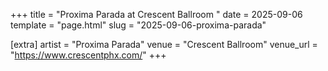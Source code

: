 +++
title = "Proxima Parada at Crescent Ballroom "
date = 2025-09-06
template = "page.html"
slug = "2025-09-06-proxima-parada"

[extra]
artist = "Proxima Parada"
venue = "Crescent Ballroom"
venue_url = "https://www.crescentphx.com/"
+++
